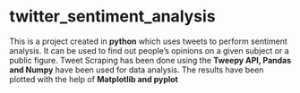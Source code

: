 # twitter_sentiment_analysis


This is a project created in **python** which uses tweets to perform sentiment analysis. It can be used to find out people’s opinions on a given subject or a public figure. Tweet Scraping has been done using the **Tweepy API, Pandas and Numpy** have been used for data analysis. The results have been plotted with the help of **Matplotlib and pyplot**
